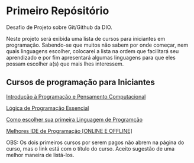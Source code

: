 # Primeiro Repósitório
Desafio de Projeto sobre Git/Github da DIO.

 Neste projeto será exibida uma lista de cursos para iniciantes em programação. Sabendo-se que muitos não sabem por onde começar, nem quais linguagens escolher, colocarei a lista na ordem que facilitará seu aprendizado e por fim apresentará algumas linguagens para que eles possam escolher a(s) que mais lhes interessem.
 
## Cursos de programação para Iniciantes

[Introdução à Programação e Pensamento Computacional](https://web.dio.me/play?search=programa%C3%A7%C3%A3o)

[Lógica de Programação Essencial](https://web.dio.me/play?search=programa%C3%A7%C3%A3o)

[Como escolher sua primeira Linguagem de Programção](https://web.dio.me/lives/qual-linguagem-de-programacao-aprender-primeiro-em-2022-guia-dev-iniciante-getting-started-12)

[Melhores IDE de Programação [ONLINE E OFFLINE] ](https://web.dio.me/lives/melhores-ide-de-programacao-online-e-offline-getting-started-13)



OBS: Os dois primeiros cursos por serem pagos não abrem na página do curso, mas o link está com o título do curso. Aceito sugestão de uma melhor maneira de listá-los.

